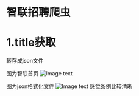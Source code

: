 # 智联招聘爬虫
# 1.title获取
转存成json文件


图为智联首页
![Image text](https://github.com/naginoasukara/python-spider/blob/master/%E6%99%BA%E8%81%94%E6%8B%9B%E8%81%98/image/zhilian1.png)



图为json格式化文件
![Image text](https://github.com/naginoasukara/python-spider/blob/master/%E6%99%BA%E8%81%94%E6%8B%9B%E8%81%98/image/zhilian2.png)
感觉条例比较清晰
